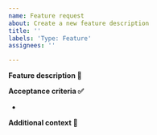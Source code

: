 ```yaml
---
name: Feature request
about: Create a new feature description
title: ''
labels: 'Type: Feature'
assignees: ''

---
```


**Feature description 📝**
<!-- A clear and concise description of what you want to happen. -->


**Acceptance criteria ✅**
<!-- Write pointed description of required functionality -->

* 

**Additional context 🔦**
<!-- Add any other context or screenshots about the feature request here. -->
